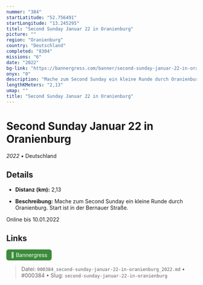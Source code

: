 ```yaml
---
nummer: "384"
startLatitude: "52.756491"
startLongitude: "13.245295"
titel: "Second Sunday Januar 22 in Oranienburg"
picture: ""
region: "Oranienburg"
country: "Deutschland"
completed: "8304"
missions: "6"
date: "2022"
bg-link: "https://bannergress.com/banner/second-sunday-januar-22-in-oranienburg-8d24"
onyx: "0"
description: "Mache zum Second Sunday ein kleine Runde durch Oranienburg. Start ist in der Bernauer Straße.\n\nOnline bis 10.01.2022"
lengthKMeters: "2,13"
umap: ""
title: "Second Sunday Januar 22 in Oranienburg"
---
```

# Second Sunday Januar 22 in Oranienburg

*2022* • Deutschland



## Details
- **Distanz (km):** 2,13



- **Beschreibung:** Mache zum Second Sunday ein kleine Runde durch Oranienburg. Start ist in der Bernauer Straße.

Online bis 10.01.2022


## Links
<div style="margin-top: 0.5em;">
<a href="https://bannergress.com/banner/second-sunday-januar-22-in-oranienburg-8d24" target="_blank" style="display:inline-block;margin-right:8px;padding:6px 12px;background-color:#3c8b3c;color:white;text-decoration:none;border-radius:6px;">🔗 Bannergress</a>

</div>


> Datei: `000384_second-sunday-januar-22-in-oranienburg_2022.md` • #000384 • Slug: `second-sunday-januar-22-in-oranienburg`
